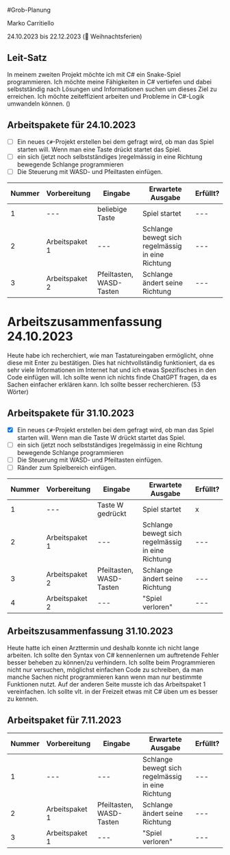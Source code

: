 #Grob-Planung

Marko Carritiello

24.10.2023 bis 22.12.2023 (🎄 Weihnachtsferien)

## Leit-Satz

In meinem zweiten Projekt möchte ich mit C# ein Snake-Spiel programmieren. Ich möchte meine Fähigkeiten in C# vertiefen und dabei selbstständig nach Lösungen und Informationen suchen um dieses Ziel zu erreichen. Ich möchte zeiteffizient arbeiten und Probleme in C#-Logik umwandeln können. ()

## Arbeitspakete für 24.10.2023

- [ ] Ein neues `C#`-Projekt erstellen bei dem gefragt wird, ob man das Spiel starten will. Wenn man eine Taste drückt startet das Spiel.
- [ ] ein sich (jetzt noch selbstständiges )regelmässig in eine Richtung bewegende Schlange programmieren
- [ ] Die Steuerung mit WASD- und Pfeiltasten einfügen.

| Nummer | Vorbereitung | Eingabe | Erwartete Ausgabe | Erfüllt? |
| --- | --- | --- | --- | --- |
| 1   | --- | beliebige Taste  | Spiel startet | ---    |
| 2   | Arbeitspaket 1 | ---   | Schlange bewegt sich regelmässig in eine Richtung |   ---  |
| 3   | Arbeitspaket 2 | Pfeiltasten, WASD-Tasten | Schlange ändert seine Richtung |  ---   |
# Arbeitszusammenfassung 24.10.2023
Heute habe ich recherchiert, wie man Tastatureingaben ermöglicht, ohne diese mit Enter zu bestätigen. Dies hat nichtvollständig funktioniert, da es sehr viele Informationen im Internet hat und ich etwas Spezifisches in den Code einfügen will. Ich sollte wenn ich nichts finde ChatGPT fragen, da es Sachen einfacher erklären kann. Ich sollte besser recherchieren. (53 Wörter)

## Arbeitspakete für 31.10.2023
- [x] Ein neues `C#`-Projekt erstellen bei dem gefragt wird, ob man das Spiel starten will. Wenn man die Taste W drückt startet das Spiel.
- [ ] ein sich (jetzt noch selbstständiges )regelmässig in eine Richtung bewegende Schlange programmieren
- [ ] Die Steuerung mit WASD- und Pfeiltasten einfügen.
- [ ] Ränder zum Spielbereich einfügen.

| Nummer | Vorbereitung | Eingabe | Erwartete Ausgabe | Erfüllt? |
| --- | --- | --- | --- | --- |
| 1 | --- | Taste W gedrückt | Spiel startet | x | 
| 2 | Arbeitspaket 1 | --- | Schlange bewegt sich regelmässig in eine Richtung | --- |
| 3 | Arbeitspaket 2 | Pfeiltasten, WASD-Tasten | Schlange ändert seine Richtung | --- |
| 4 | Arbeitspaket 2 | --- | "Spiel verloren" | --- |

## Arbeitszusammenfassung 31.10.2023
Heute hatte ich einen Arzttermin und deshalb konnte ich nicht lange arbeiten. Ich sollte den Syntax von C# kennenlernen um auftretende Fehler besser beheben zu können/zu verhindern. Ich sollte beim Programmieren nicht nur versuchen, möglichst einfachen Code zu schreiben, da man manche Sachen nicht programmieren kann wenn man nur bestimmte Funktionen nutzt. Auf der anderen Seite musste ich das Arbeitspaket 1 vereinfachen. Ich sollte vlt. in der Freizeit etwas mit C# üben um es besser zu kennen.

## Arbeitspaket für 7.11.2023

| Nummer | Vorbereitung | Eingabe | Erwartete Ausgabe | Erfüllt? |
| --- | --- | --- | --- | --- |
| 1   | --- | ---   | Schlange bewegt sich regelmässig in eine Richtung | ---   |
| 2   | Arbeitspaket 1 | Pfeiltasten, WASD-Tasten | Schlange ändert seine Richtung |  ---  |
| 3 | Arbeitspaket 1 | --- | "Spiel verloren" | --- |




